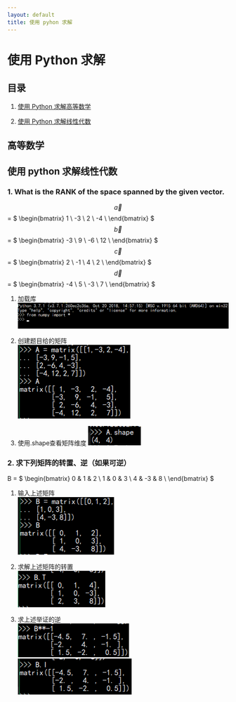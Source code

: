 ```yaml
---
layout: default
title: 使用 pyhon 求解
---
```


# 使用 Python 求解

## 目录

1. <a href="#math">使用 Python 求解高等数学</a>

2. <a href="#linalg">使用 Python 求解线性代数</a>

## <a name="math">高等数学</a>

## <a name="linalg">使用 python 求解线性代数</a>

### 1. What is the RANK of the space spanned by the given vector.

$$ \vec{a} $$ = $ \begin{bmatrix} 1 \\ -3 \\ 2 \\ -4 \\ \end{bmatrix} $
$$ \vec{b} $$ = $ \begin{bmatrix} -3 \\ 9 \\ -6 \\ 12 \\ \end{bmatrix} $
$$ \vec{c} $$ = $ \begin{bmatrix} 2 \\ -1 \\ 4 \\ 2 \\ \end{bmatrix} $
$$ \vec{d} $$ = $ \begin{bmatrix} -4 \\ 5 \\ -3 \\ 7 \\ \end{bmatrix} $

1. 加载库  
![](images/lab10/loadmodule.png)

2. 创建题目给的矩阵  
![](images/lab10/creatmatrix.png)

3. 使用.shape查看矩阵维度
![](images/lab10/dimensions.png)

### 2. 求下列矩阵的转置、逆（如果可逆）

B = $ \begin{bmatrix} 0 & 1 & 2 \\ 1 & 0 & 3 \\ 4 & -3 & 8 \\ \end{bmatrix} $

1. 输入上述矩阵  
![inputB](images/lab10/inputB.png)

2. 求解上述矩阵的转置  
![B.tranpose](images/lab10/tranpose.png)

3. 求上述举证的逆  
![A**-1](images/lab10/wayone.png)  
![A.I](images/lab10/waytwo.png)